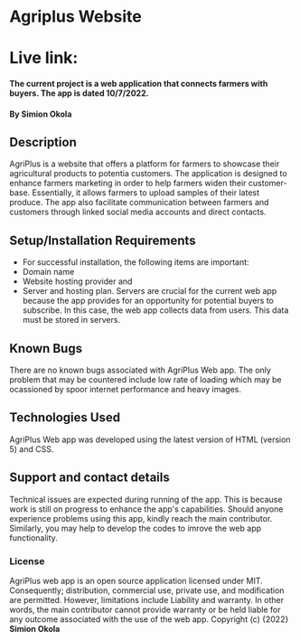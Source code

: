 # Agriplus Website
# Live link:
#### The current project is a web application that connects farmers with buyers. The app is dated 10/7/2022.
#### By **Simion Okola**
## Description
AgriPlus is a website that offers a platform for farmers to showcase their agricultural products to potentia customers. The application is designed to enhance farmers marketing in order to help farmers widen their customer-base. Essentially, it allows farmers to upload samples of their latest produce. The app also facilitate communication between farmers and customers through linked social media accounts and direct contacts.
## Setup/Installation Requirements
* For successful installation, the following items are important:
* Domain name
* Website hosting provider and
* Server and hosting plan.
Servers are crucial for the current web app because the app provides for an opportunity for potential buyers to subscribe. In this case, the web app collects data from users. This data must be stored in servers.

## Known Bugs
There are no known bugs associated with AgriPlus Web app. The only problem that may be countered include low rate of loading which may be ocassioned by spoor internet performance and heavy images. 
## Technologies Used
AgriPlus Web app was developed using the latest version of HTML (version 5) and CSS. 
## Support and contact details
Technical issues are expected during running of the app. This is because work is still on progress to enhance the app's capabilities. Should anyone experience problems using this app, kindly reach the main contributor. Similarly, you may help to develop the codes to imrove the web app functionality.
### License
AgriPlus web app is an open source application licensed under MIT. Consequently; distribution, commercial use, private use, and modification are permitted. However, limitations include Liability and warranty. In other words, the main contributor cannot provide warranty or be held liable for any outcome associated with the use of the web app. 
Copyright (c) {2022} **Simion Okola**